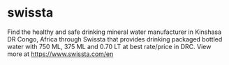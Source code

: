 # swissta
Find the healthy and safe drinking mineral water manufacturer in Kinshasa DR Congo, Africa through Swissta that provides drinking packaged bottled water with 750 ML, 375 ML and 0.70 LT at best rate/price in DRC. View more at https://www.swissta.com/en
